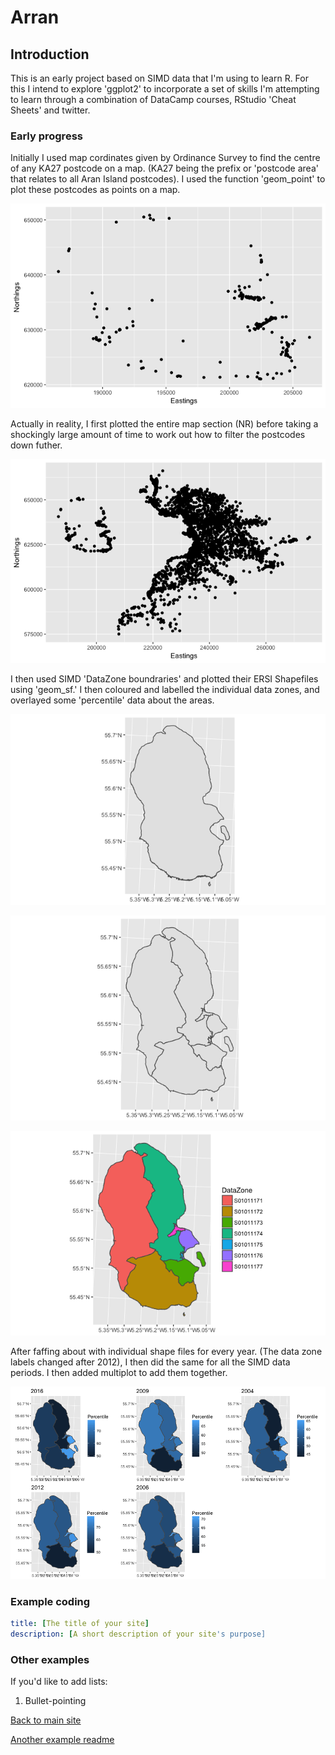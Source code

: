 # Arran

## Introduction
This is an early project based on SIMD data that I'm using to learn R.
For this I intend to explore 'ggplot2' to incorporate a set of skills I'm attempting to learn through a combination of DataCamp courses, RStudio 'Cheat Sheets' and twitter.

### Early progress

Initially I used map cordinates given by Ordinance Survey to find the centre of any KA27 postcode on a map.
(KA27 being the prefix or 'postcode area' that relates to all Aran Island postcodes).
I used the function 'geom_point' to plot these postcodes as points on a map.

![Point coordinates](https://github.com/fergustaylor/Arran/raw/master/docs/Rplot03.png)

Actually in reality, I first plotted the entire map section (NR) before taking a shockingly large amount of time to work out how to filter the postcodes down futher.

![Point coordinates whole map](https://github.com/fergustaylor/Arran/raw/master/docs/Rplot02.png)

I then used SIMD 'DataZone boundraries' and plotted their ERSI Shapefiles using 'geom_sf.' I then coloured and labelled the individual data zones, and overlayed some 'percentile' data about the areas.

![DZ Outlines](https://github.com/fergustaylor/Arran/raw/master/docs/Rplot04.png)

![DZ Outlines2](https://github.com/fergustaylor/Arran/raw/master/docs/Rplot05.png)

![DZ Outlines Colourewd](https://github.com/fergustaylor/Arran/raw/master/docs/Rplot06.png)

After faffing about with individual shape files for every year. (The data zone labels changed after 2012), I then did the same for all the SIMD data periods.
I then added multiplot to add them together.

![Multiplot plot](https://github.com/fergustaylor/Arran/raw/master/docs/Rplot.png)

### Example coding
```yml
title: [The title of your site]
description: [A short description of your site's purpose]
```
### Other examples

If you'd like to add lists:

1. Bullet-pointing

[Back to main site](https://fergustaylor.github.io) 

[Another example readme](https://github.com/fergustaylor/Arran/raw/master/docs/CopyOfREADME.md)
